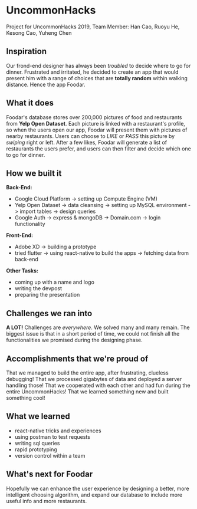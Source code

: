 # UncommonHacks
Project for UncommonHacks 2019, Team Member: Han Cao, Ruoyu He, Kesong Cao, Yuheng Chen 

## Inspiration

Our frond-end designer has always been _troubled_ to decide where to go for dinner. Frustrated and irritated, he decided to create an app that would present him with a range of choices that are **totally random** within walking distance. Hence the app Foodar.

## What it does

Foodar's database stores over 200,000 pictures of food and restaurants from **Yelp Open Dataset**. Each picture is linked with a restaurant's profile, so when the users open our app, Foodar will present them with pictures of nearby restaurants. Users can choose to _LIKE_ or _PASS_ this picture by _swiping_ right or left. After a few likes, Foodar will generate a list of restaurants the users prefer, and users can then filter and decide which one to go for dinner.

## How we built it

**Back-End:**
* Google Cloud Platform -> setting up Compute Engine (VM)
* Yelp Open Dataset -> data cleansing -> setting up MySQL environment -> import tables -> design queries
* Google Auth -> express & mongoDB -> Domain.com -> login functionality

**Front-End:**
* Adobe XD -> building a prototype
* tried flutter -> using react-native to build the apps -> fetching data from back-end

**Other Tasks:**
* coming up with a name and logo
* writing the devpost
* preparing the presentation

## Challenges we ran into

**A LOT!** Challenges are _everywhere_. We solved many and many remain. The biggest issue is that in a short period of time, we could not finish all the functionalities we promised during the designing phase.

## Accomplishments that we're proud of

That we managed to build the entire app, after frustrating, clueless debugging!
That we processed gigabytes of data and deployed a server handling those!
That we cooperated with each other and had fun during the entire UncommonHacks!
That we learned something new and built something cool!

## What we learned

* react-native tricks and experiences
* using postman to test requests
* writing sql queries
* rapid prototyping
* version control within a team

## What's next for Foodar

Hopefully we can enhance the user experience by designing a better, more intelligent choosing algorithm, and expand our database to include more useful info and more restaurants.